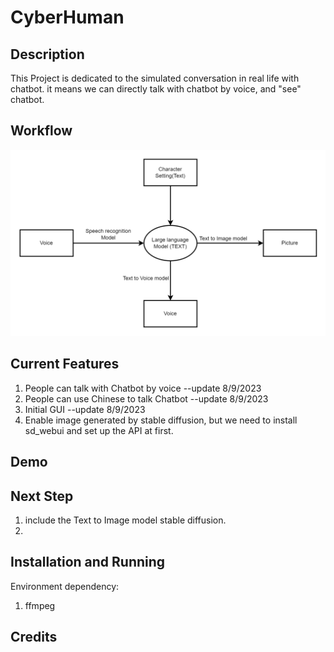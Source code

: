 # CyberHuman

## Description
This Project is dedicated to the simulated conversation in real life with chatbot. it means we can directly talk with chatbot by voice, and "see" chatbot.

## Workflow
![](workflow.png)

## Current Features
1. People can talk with Chatbot by voice --update 8/9/2023
2. People can use Chinese to talk Chatbot  --update 8/9/2023
3. Initial GUI   --update 8/9/2023
4. Enable image generated by stable diffusion, but we need to install sd_webui and set up the API at first. 

## Demo

## Next Step
1. include the Text to Image model stable diffusion.
2. 

## Installation and Running
Environment dependency:
1. ffmpeg


## Credits



